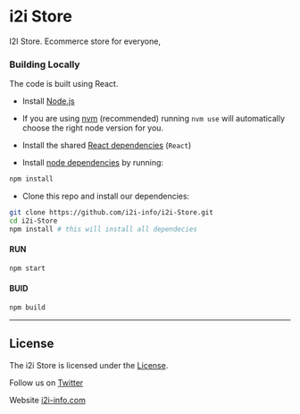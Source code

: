 
# i2i Store

I2I Store. Ecommerce store for everyone,

### Building Locally

The code is built using React.

- Install [Node.js](https://nodejs.org)

- If you are using [nvm](https://github.com/creationix/nvm#installation) (recommended) running `nvm use` will automatically choose the right node version for you.

- Install the shared [React dependencies](https://create-react-app.dev/docs/getting-started) (`React`)

- Install [node dependencies](https://docs.npmjs.com/cli/v8/commands/npm-install) by running:

```bash
npm install
```

- Clone this repo and install our dependencies:

```bash
git clone https://github.com/i2i-info/i2i-Store.git
cd i2i-Store
npm install # this will install all dependecies
```

#### RUN

```bash
npm start
```

#### BUID

```bash
npm build
```

* * *

## License

The i2i Store is licensed under the [License](LICENSE).

Follow us on [Twitter](https://twitter.com/i2i_infotech)

Website [i2i-info.com](https://www.i2i-info.com)
